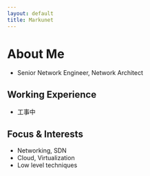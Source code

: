 ```yaml
---
layout: default
title: Markunet
---
```


# About Me

* Senior Network Engineer, Network Architect

## Working Experience

* 工事中

## Focus & Interests

* Networking, SDN
* Cloud, Virtualization
* Low level techniques
